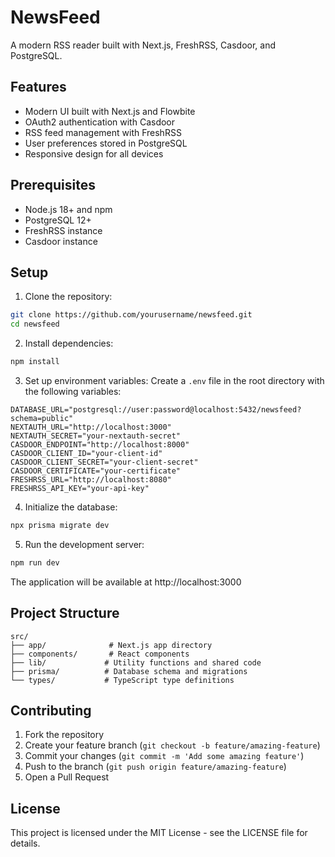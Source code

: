 # NewsFeed

A modern RSS reader built with Next.js, FreshRSS, Casdoor, and PostgreSQL.

## Features

- Modern UI built with Next.js and Flowbite
- OAuth2 authentication with Casdoor
- RSS feed management with FreshRSS
- User preferences stored in PostgreSQL
- Responsive design for all devices

## Prerequisites

- Node.js 18+ and npm
- PostgreSQL 12+
- FreshRSS instance
- Casdoor instance

## Setup

1. Clone the repository:
```bash
git clone https://github.com/yourusername/newsfeed.git
cd newsfeed
```

2. Install dependencies:
```bash
npm install
```

3. Set up environment variables:
Create a `.env` file in the root directory with the following variables:
```
DATABASE_URL="postgresql://user:password@localhost:5432/newsfeed?schema=public"
NEXTAUTH_URL="http://localhost:3000"
NEXTAUTH_SECRET="your-nextauth-secret"
CASDOOR_ENDPOINT="http://localhost:8000"
CASDOOR_CLIENT_ID="your-client-id"
CASDOOR_CLIENT_SECRET="your-client-secret"
CASDOOR_CERTIFICATE="your-certificate"
FRESHRSS_URL="http://localhost:8080"
FRESHRSS_API_KEY="your-api-key"
```

4. Initialize the database:
```bash
npx prisma migrate dev
```

5. Run the development server:
```bash
npm run dev
```

The application will be available at http://localhost:3000

## Project Structure

```
src/
├── app/              # Next.js app directory
├── components/       # React components
├── lib/             # Utility functions and shared code
├── prisma/          # Database schema and migrations
└── types/           # TypeScript type definitions
```

## Contributing

1. Fork the repository
2. Create your feature branch (`git checkout -b feature/amazing-feature`)
3. Commit your changes (`git commit -m 'Add some amazing feature'`)
4. Push to the branch (`git push origin feature/amazing-feature`)
5. Open a Pull Request

## License

This project is licensed under the MIT License - see the LICENSE file for details. 